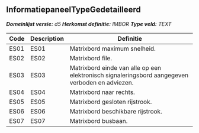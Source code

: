 ﻿## InformatiepaneelTypeGedetailleerd

*__Domeinlijst versie:__ d5*
*__Herkomst definitie:__ IMBOR*
*__Type veld:__ TEXT*

|__Code__ |__Description__ |__Definitie__	|
|	---	|	---	|   ---	| 
| ES01 | ES01 | Matrixbord maximum snelheid. |
| ES02 | ES02 | Matrixbord file. |
| ES03 | ES03 | Matrixbord einde van alle op een elektronisch signaleringsbord aangegeven verboden en adviezen. |
| ES04 | ES04 | Matrixbord naar rechts. |
| ES05 | ES05 | Matrixbord gesloten rijstrook. |
| ES06 | ES06 | Matrixbord beschikbare rijstrook. |
| ES07 | ES07 | Matrixbord busbaan. |
